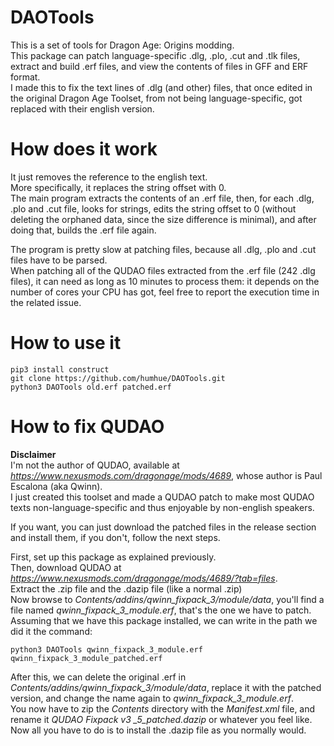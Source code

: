 # DAOTools
This is a set of tools for Dragon Age: Origins modding.\
This package can patch language-specific .dlg, .plo, .cut and .tlk files, extract and build .erf files, and view the contents of files in GFF and ERF format.\
I made this to fix the text lines of .dlg (and other) files, that once edited in the original Dragon Age Toolset, from not being language-specific, got replaced with their english version.

# How does it work
It just removes the reference to the english text.\
More specifically, it replaces the string offset with 0.\
The main program extracts the contents of an .erf file, then, for each .dlg, .plo and .cut file, looks for strings, edits the string offset to 0 (without deleting the orphaned data, since the size difference is minimal), and after doing that, builds the .erf file again.

The program is pretty slow at patching files, because all .dlg, .plo and .cut files have to be parsed.\
When patching all of the QUDAO files extracted from the .erf file (242 .dlg files), it can need as long as 10 minutes to process them: it depends on the number of cores your CPU has got, feel free to report the execution time in the related issue.

# How to use it
    pip3 install construct
    git clone https://github.com/humhue/DAOTools.git
    python3 DAOTools old.erf patched.erf

# How to fix QUDAO
**Disclaimer**\
I'm not the author of QUDAO, available at *https://www.nexusmods.com/dragonage/mods/4689*, whose author is Paul Escalona (aka Qwinn).\
I just created this toolset and made a QUDAO patch to make most QUDAO texts non-language-specific and thus enjoyable by non-english speakers.


If you want, you can just download the patched files in the release section and install them, if you don't, follow the next steps.

First, set up this package as explained previously.\
Then, download QUDAO at *https://www.nexusmods.com/dragonage/mods/4689/?tab=files*. \
Extract the .zip file and the .dazip file (like a normal .zip)\
Now browse to *Contents/addins/qwinn_fixpack_3/module/data*, you'll find a file named *qwinn_fixpack_3_module.erf*, that's the one we have to patch.\
Assuming that we have this package installed, we can write in the path we did it the command:

    python3 DAOTools qwinn_fixpack_3_module.erf qwinn_fixpack_3_module_patched.erf

After this, we can delete the original .erf in *Contents/addins/qwinn_fixpack_3/module/data*, replace it with the patched version, and change the name again to *qwinn_fixpack_3_module.erf*.\
You now have to zip the *Contents* directory with the *Manifest.xml* file, and rename it *QUDAO Fixpack v3
_5_patched.dazip* or whatever you feel like.
Now all you have to do is to install the .dazip file as you normally would.
